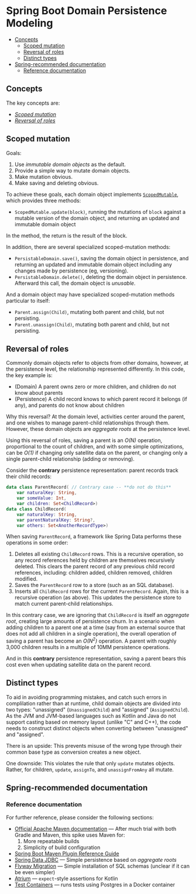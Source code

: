 # Spring Boot Domain Persistence Modeling

* [Concepts](#concepts)
  * [Scoped mutation](#scoped-mutation)
  * [Reversal of roles](#reversal-of-roles)
  * [Distinct types](#distinct-types)
* [Spring-recommended documentation](#spring-recommended-documentation)
  * [Reference documentation](#reference-documentation)

## Concepts

The key concepts are:

- [_Scoped mutation_](#scoped-mutation)
- [_Reversal of roles_](#reversal-of-roles)

## Scoped mutation

Goals:

1. Use _immutable domain objects_ as the default.
2. Provide a simple way to mutate domain objects.
3. Make mutation obvious.
4. Make saving and deleting obvious.

To achieve these goals, each domain object implements
[`ScopedMutable`](src/main/kotlin/x/domainpersistencemodeling/ScopedMutable.kt),
which provides three methods:

* `ScopedMutable.update(block)`, running the mutations of `block` against a
  mutable version of the domain object, and returning an updated and immutable
  domain object

In the method, the return is the result of the block.

In addition, there are several specialized scoped-mutation methods:

* `PersistableDomain.save()`, saving the domain object in persistence, and
  returning an updated and immutable domain object including any changes made
  by persistence (eg, versioning).
* `PersistableDomain.delete()`, deleting the domain object in persistence.
  Afterward this call, the domain object is _unusable_.

And a domain object may have specialized scoped-mutation methods particular
to itself:

* `Parent.assign(Child)`, mutating both parent and child, but not persisting.
* `Parent.unassign(Child)`, mutating both parent and child, but not
  persisting.

## Reversal of roles

Commonly domain objects refer to objects from other domains, however, at the
persistence level, the relationship represented differently.  In this code,
the key example is:

* (Domain) A parent owns zero or more children, and children do not know about
  parents
* (Persistence) A child record knows to which parent record it belongs (if
  any), and parents do not know about children

Why this reversal?  At the domain level, activities center around the parent,
and one wishes to manage parent-child relationships through them.  However,
these domain objects are _aggregate roots_ at the persistence level.

Using this reversal of roles, saving a parent is an *O(N)* operation,
proportional to the count of children, and with some simple optimizations,
can be *O(1)* if changing only satellite data on the parent, or changing only
a single parent-child relationship (adding or removing). 

Consider the **contrary** persistence representation: parent records track
their child records:

```kotlin
data class ParentRecord( // Contrary case -- **do not do this**
    var naturalKey: String,
    var someValue: Int,
    var children: Set<ChildRecord>)
data class ChildRecord(
    var naturalKey: String,
    var parentNaturalKey: String?,
    var others: Set<AnotherRecordType>)
```

When saving `ParentRecord`, a framework like Spring Data performs these
operations in some order:

1. Deletes all existing `ChildRecord` rows.  This is a recursive operation, so
   any record references held by children are themselves recursively deleted.
   This clears the parent record of any previous child record references,
   including: children added, children removed, children modified. 
2. Saves the `ParentRecord` row to a store (such as an SQL database).
3. Inserts all `ChildRecord` rows for the current `ParentRecord`.  Again, this
   is a recursive operation (as above).  This updates the persistence store to
   match current parent-child relationships.

In this contrary case, we are ignoring that `ChildRecord` is itself an
_aggregate root_, creating large amounts of persistence churn.  In a scenario
when adding children to a parent one at a time (say from an external source
that does not add all children in a single operation), the overall
operation of saving a parent has become an *O(N<sup>2</sup>)* operation.
A parent with roughly 3,000 children results in a multiple of 10MM persistence
operations.

And in this **contrary** persistence representation, saving a parent bears
this cost even when updating satellite data on the parent record.

## Distinct types

To aid in avoiding programming mistakes, and catch such errors in complilation
rather than at runtime, child domain objects are divided into two types:
"unassigned" (`UnassignedChild`) and "assigned" (`AssignedChild`).  As the JVM
and JVM-based languages such as Kotlin and Java do not support casting based
on memory layout (unlike "C" and C++), the code needs to construct distinct
objects when converting between "unassigned" and "assigned".

There is an upside: This prevents misuse of the wrong type through their
common base type as conversion creates a new object.

One downside: This violates the rule that only `update` mutates objects.
Rather, for children, `update`, `assignTo`, and `unassignFromAny` all mutate.

## Spring-recommended documentation

### Reference documentation

For further reference, please consider the following sections:

* [Official Apache Maven documentation](https://maven.apache.org/guides/index.html)
  &mdash; After much trial with both Gradle and Maven, this spike uses Maven
  for:
  1. More repeatable builds
  2. Simplicity of build configuration
* [Spring Boot Maven Plugin Reference Guide](https://docs.spring.io/spring-boot/docs/2.2.0.RC1/maven-plugin/)
* [Spring Data JDBC](https://docs.spring.io/spring-data/jdbc/docs/current/reference/html/)
  &mdash; Simple persistence based on _aggregate roots_
* [Flyway Migration](https://docs.spring.io/spring-boot/docs/2.1.9.RELEASE/reference/htmlsingle/#howto-execute-flyway-database-migrations-on-startup)
  &mdash; Simple installation of SQL schemas (unclear if it can be even
  simpler)
* [Atrium](https://docs.atriumlib.org) &mdash; `expect`-style assertions for
  Kotlin
* [Test Containers](https://www.testcontainers.org) &mdash; runs tests using
  Postgres in a Docker container
